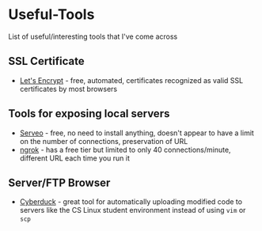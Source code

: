 # Useful-Tools
List of useful/interesting tools that I've come across 

## SSL Certificate

* [Let's Encrypt](https://letsencrypt.org/) - free, automated, certificates recognized as valid SSL certificates by most browsers


## Tools for exposing local servers

* [Serveo](serveo.net) - free, no need to install anything, doesn't appear to have a limit on the number of connections, preservation of URL
* [ngrok](ngrok.com) - has a free tier but limited to only 40 connections/minute, different URL each time you run it


## Server/FTP Browser

* [Cyberduck](https://cyberduck.io/) - great tool for automatically uploading modified code to servers like the CS Linux student environment instead of using `vim` or `scp`
